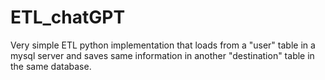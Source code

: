 # ETL_chatGPT

Very simple ETL python implementation that loads from a "user" table in a mysql server and saves same information in another "destination" table in the
same database.
